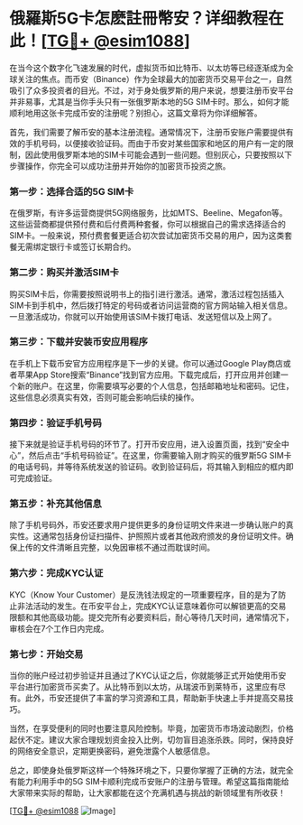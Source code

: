 # 俄羅斯5G卡怎麽註冊幣安？详细教程在此！[[TG💪+ @esim1088](https://t.me/s/esim1088)]

在当今这个数字化飞速发展的时代，虚拟货币如比特币、以太坊等已经逐渐成为全球关注的焦点。而币安（Binance）作为全球最大的加密货币交易平台之一，自然吸引了众多投资者的目光。不过，对于身处俄罗斯的用户来说，想要注册币安平台并非易事，尤其是当你手头只有一张俄罗斯本地的5G SIM卡时。那么，如何才能顺利地用这张卡完成币安的注册呢？别担心，这篇文章将为你详细解答。

首先，我们需要了解币安的基本注册流程。通常情况下，注册币安账户需要提供有效的手机号码，以便接收验证码。而由于币安对某些国家和地区的用户有一定的限制，因此使用俄罗斯本地的SIM卡可能会遇到一些问题。但别灰心，只要按照以下步骤操作，你完全可以成功注册并开始你的加密货币投资之旅。

### 第一步：选择合适的5G SIM卡

在俄罗斯，有许多运营商提供5G网络服务，比如MTS、Beeline、Megafon等。这些运营商都提供预付费和后付费两种套餐，你可以根据自己的需求选择适合的SIM卡。一般来说，预付费套餐更适合初次尝试加密货币交易的用户，因为这类套餐无需绑定银行卡或签订长期合约。

### 第二步：购买并激活SIM卡

购买SIM卡后，你需要按照说明书上的指引进行激活。通常，激活过程包括插入SIM卡到手机中，然后拨打特定的号码或者访问运营商的官方网站输入相关信息。一旦激活成功，你就可以开始使用该SIM卡拨打电话、发送短信以及上网了。

### 第三步：下载并安装币安应用程序

在手机上下载币安官方应用程序是下一步的关键。你可以通过Google Play商店或者苹果App Store搜索“Binance”找到官方应用。下载完成后，打开应用并创建一个新的账户。在这里，你需要填写必要的个人信息，包括邮箱地址和密码。记住，这些信息必须真实有效，否则可能会影响后续的操作。

### 第四步：验证手机号码

接下来就是验证手机号码的环节了。打开币安应用，进入设置页面，找到“安全中心”，然后点击“手机号码验证”。在这里，你需要输入刚才购买的俄罗斯5G SIM卡的电话号码，并等待系统发送的验证码。收到验证码后，将其输入到相应的框内即可完成验证。

### 第五步：补充其他信息

除了手机号码外，币安还要求用户提供更多的身份证明文件来进一步确认账户的真实性。这通常包括身份证扫描件、护照照片或者其他政府颁发的身份证明文件。确保上传的文件清晰且完整，以免因审核不通过而耽误时间。

### 第六步：完成KYC认证

KYC（Know Your Customer）是反洗钱法规定的一项重要程序，目的是为了防止非法活动的发生。在币安平台上，完成KYC认证意味着你可以解锁更高的交易限额和其他高级功能。提交完所有必要资料后，耐心等待几天时间，通常情况下，审核会在7个工作日内完成。

### 第七步：开始交易

当你的账户经过初步验证并且通过了KYC认证之后，你就能够正式开始使用币安平台进行加密货币买卖了。从比特币到以太坊，从瑞波币到莱特币，这里应有尽有。此外，币安还提供了丰富的学习资源和工具，帮助新手快速上手并提高交易技巧。

当然，在享受便利的同时也要注意风险控制。毕竟，加密货币市场波动剧烈，价格起伏不定。建议大家合理规划资金投入比例，切勿盲目追涨杀跌。同时，保持良好的网络安全意识，定期更换密码，避免泄露个人敏感信息。

总之，即使身处俄罗斯这样一个特殊环境之下，只要你掌握了正确的方法，就完全有能力利用手中的5G SIM卡顺利完成币安账户的注册与管理。希望这篇指南能给大家带来实际的帮助，让大家都能在这个充满机遇与挑战的新领域里有所收获！

[[TG💪+ @esim1088](https://t.me/s/esim1088) ![Image](https://i.postimg.cc/4NQfJmqS/Snipaste-2025-05-13-00-14-12.png)]